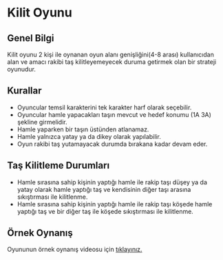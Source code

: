 # Kilit Oyunu

## Genel Bilgi
Kilit oyunu 2 kişi ile oynanan oyun alanı genişliğini(4-8 arası) kullanıcıdan alan ve amacı rakibi taş kilitleyemeyecek duruma getirmek olan bir strateji oyunudur.

## Kurallar
- Oyuncular temsil karakterini tek karakter harf olarak seçebilir.
- Oyuncular hamle yapacakları taşın mevcut ve hedef konumu (1A 3A) şekline girmelidir.
- Hamle yaparken bir taşın üstünden atlanamaz.
- Hamle yalnızca yatay ya da dikey olarak yapılabilir.
- Oyun rakibi taş yutamayacak durumda bırakana kadar devam eder.
 
## Taş Kilitleme Durumları
- Hamle sırasına sahip kişinin yaptığı hamle ile rakip taşı düşey ya da yatay olarak hamle yaptığı taş ve kendisinin diğer taşı arasına sıkıştırması ile kilitlenme.
- Hamle sırasına sahip kişinin yaptığı hamle ile rakip taşı köşede hamle yaptığı taş ve bir diğer taş ile köşede sıkıştırması ile kilitlenme.

## Örnek Oynanış
Oyununun örnek oynanış videosu için [tıklayınız.](https://www.youtube.com/watch?v=GxulU4jEP_s)
